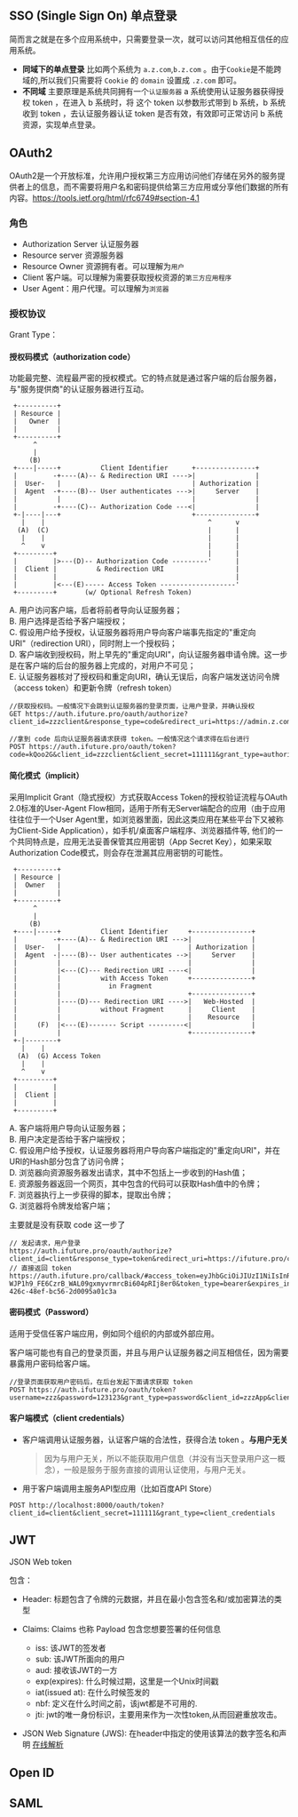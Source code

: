 SSO (Single Sign On) 单点登录
------
简而言之就是在多个应用系统中，只需要登录一次，就可以访问其他相互信任的应用系统。
* **同域下的单点登录**
  比如两个系统为 `a.z.com`,`b.z.com` 。由于`Cookie`是不能跨域的,所以我们只需要将 `Cookie` 的 `domain` 设置成 `.z.com` 即可。
* **不同域**
  主要原理是系统共同拥有一个`认证服务器` a 系统使用认证服务器获得授权 token ，在进入 b 系统时，将 这个 token 以参数形式带到 b 系统，b 系统收到 token ，去认证服务器认证 token 是否有效，有效即可正常访问 b 系统资源，实现单点登录。


## OAuth2
OAuth2是一个开放标准，允许用户授权第三方应用访问他们存储在另外的服务提供者上的信息，而不需要将用户名和密码提供给第三方应用或分享他们数据的所有内容。https://tools.ietf.org/html/rfc6749#section-4.1

### 角色
* Authorization Server 认证服务器
* Resource server 资源服务器
* Resource Owner 资源拥有者。可以理解为`用户`
* Client 客户端。可以理解为需要获取授权资源的`第三方应用程序`
* User Agent：用户代理。可以理解为`浏览器`

### 授权协议
Grant Type：
#### 授权码模式（authorization code）  
功能最完整、流程最严密的授权模式。它的特点就是通过客户端的后台服务器，与"服务提供商"的认证服务器进行互动。


     +----------+
     | Resource |
     |   Owner  |
     |          |
     +----------+
          ^
          |
         (B)
     +----|-----+          Client Identifier      +---------------+
     |         -+----(A)-- & Redirection URI ---->|               |
     |  User-   |                                 | Authorization |
     |  Agent  -+----(B)-- User authenticates --->|     Server    |
     |          |                                 |               |
     |         -+----(C)-- Authorization Code ---<|               |
     +-|----|---+                                 +---------------+
       |    |                                         ^      v
      (A)  (C)                                        |      |
       |    |                                         |      |
       ^    v                                         |      |
     +---------+                                      |      |
     |         |>---(D)-- Authorization Code ---------'      |
     |  Client |          & Redirection URI                  |
     |         |                                             |
     |         |<---(E)----- Access Token -------------------'
     +---------+       (w/ Optional Refresh Token)

A. 用户访问客户端，后者将前者导向认证服务器；  
B. 用户选择是否给予客户端授权；  
C. 假设用户给予授权，认证服务器将用户导向客户端事先指定的"重定向URI"（redirection URI），同时附上一个授权码；  
D. 客户端收到授权码，附上早先的"重定向URI"，向认证服务器申请令牌。这一步是在客户端的后台的服务器上完成的，对用户不可见；  
E. 认证服务器核对了授权码和重定向URI，确认无误后，向客户端发送访问令牌（access token）和更新令牌（refresh token）  


```
//获取授权码。一般情况下会跳到认证服务器的登录页面，让用户登录，并确认授权
GET https://auth.ifuture.pro/oauth/authorize?client_id=zzzclient&response_type=code&redirect_uri=https://admin.z.com/

//拿到 code 后向认证服务器请求获得 token。一般情况这个请求得在后台进行
POST https://auth.ifuture.pro/oauth/token?code=kQoo2G&client_id=zzzclient&client_secret=111111&grant_type=authorization_code&redirect_uri=https://admin.z.com/
```


#### 简化模式（implicit）  
采用Implicit Grant（隐式授权）方式获取Access Token的授权验证流程与OAuth 2.0标准的User-Agent Flow相同，适用于所有无Server端配合的应用（由于应用往往位于一个User Agent里，如浏览器里面，因此这类应用在某些平台下又被称为Client-Side Application），如手机/桌面客户端程序、浏览器插件等, 他们的一个共同特点是，应用无法妥善保管其应用密钥（App Secret Key），如果采取Authorization Code模式，则会存在泄漏其应用密钥的可能性。



     +----------+
     | Resource |
     |  Owner   |
     |          |
     +----------+
          ^
          |
         (B)
     +----|-----+          Client Identifier     +---------------+
     |         -+----(A)-- & Redirection URI --->|               |
     |  User-   |                                | Authorization |
     |  Agent  -|----(B)-- User authenticates -->|     Server    |
     |          |                                |               |
     |          |<---(C)--- Redirection URI ----<|               |
     |          |          with Access Token     +---------------+
     |          |            in Fragment
     |          |                                +---------------+
     |          |----(D)--- Redirection URI ---->|   Web-Hosted  |
     |          |          without Fragment      |     Client    |
     |          |                                |    Resource   |
     |     (F)  |<---(E)------- Script ---------<|               |
     |          |                                +---------------+
     +-|--------+
       |    |
      (A)  (G) Access Token
       |    |
       ^    v
     +---------+
     |         |
     |  Client |
     |         |
     +---------+




A. 客户端将用户导向认证服务器；  
B. 用户决定是否给于客户端授权；  
C. 假设用户给予授权，认证服务器将用户导向客户端指定的"重定向URI"，并在URI的Hash部分包含了访问令牌；  
D. 浏览器向资源服务器发出请求，其中不包括上一步收到的Hash值；  
E. 资源服务器返回一个网页，其中包含的代码可以获取Hash值中的令牌；  
F. 浏览器执行上一步获得的脚本，提取出令牌；  
G. 浏览器将令牌发给客户端；  

主要就是没有获取 code 这一步了

```
// 发起请求，用户登录
https://auth.ifuture.pro/oauth/authorize?client_id=client&response_type=token&redirect_uri=https://ifuture.pro/callback/
// 直接返回 token
https://auth.ifuture.pro/callback/#access_token=eyJhbGciOiJIUzI1NiIsInR5cCI6IkpXVCJ9.eyJzdWIiOnsiaWQiOjEsInVzZXJuYW1lIjoienp6.-WJP1h9_FE6CzrB_WAL09gxmyvrmrcBi604pRIj8er0&token_type=bearer&expires_in=86399&scope=all%20read%20write&jti=547d4c82-426c-48ef-bc56-2d0095a01c3a
```

#### 密码模式（Password）  
适用于受信任客户端应用，例如同个组织的内部或外部应用。

客户端可能也有自己的登录页面，并且与用户认证服务器之间互相信任，因为需要暴露用户密码给客户端。  

```
//登录页面获取用户密码后，在后台发起下面请求获取 token
POST https://auth.ifuture.pro/oauth/token?username=zzz&password=123123&grant_type=password&client_id=zzzApp&client_secret=111111
```

#### 客户端模式（client credentials）  
* 客户端调用认证服务器，认证客户端的合法性，获得合法 token 。**与用户无关**
  > 因为与用户无关，所以不能获取用户信息（并没有当天登录用户这一概念），一般是服务于服务直接的调用认证使用，与用户无关。

* 用于客户端调用主服务API型应用（比如百度API Store）

```
POST http://localhost:8000/oauth/token?client_id=client&client_secret=111111&grant_type=client_credentials
```


## JWT
JSON Web token

包含：
* Header: 标题包含了令牌的元数据，并且在最小包含签名和/或加密算法的类型
* Claims: Claims 也称 Payload 包含您想要签署的任何信息
  - iss: 该JWT的签发者
  - sub: 该JWT所面向的用户
  - aud: 接收该JWT的一方
  - exp(expires): 什么时候过期，这里是一个Unix时间戳
  - iat(issued at): 在什么时候签发的
  - nbf: 定义在什么时间之前，该jwt都是不可用的.
  - jti: jwt的唯一身份标识，主要用来作为一次性token,从而回避重放攻击。

* JSON Web Signature (JWS): 在header中指定的使用该算法的数字签名和声明
[在线解析](https://jwt.io/#encoded-jwt)
## Open ID
## SAML
